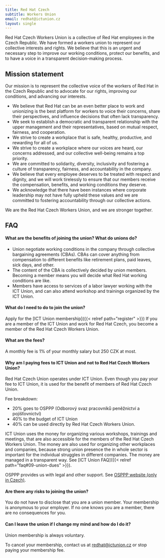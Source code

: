 ```yaml
---
title: Red Hat Czech
subtitle: Workers Union
email: redhat@ictunion.cz
layout: single
---
```


Red Hat Czech Workers Union is a collective of Red Hat employees in the Czech Republic. We have formed a workers union to represent our collective interests and rights. We believe that this is an urgent and necessary step to improve our working conditions, protect our benefits, and to have a voice in a transparent decision-making process.

## Mission statement

Our mission is to represent the collective voice of the workers of Red Hat in the Czech Republic and to advocate for our rights, improving our conditions, and advancing our interests.

* We believe that Red Hat can be an even better place to work and unionizing is the best platform for workers to voice their concerns, share their perspectives, and influence decisions that often lack transparency.
* We seek to establish a democratic and transparent relationship with the upper management and their representatives, based on mutual respect, fairness, and cooperation.
* We strive to create a workplace that is safe, healthy, productive, and rewarding for all of us.
* We strive to create a workplace where our voices are heard, our concerns addressed, and our collective well-being remains a top priority.
* We are committed to solidarity, diversity, inclusivity and fostering a culture of transparency, fairness, and accountability in the company.
* We believe that every employee deserves to be treated with respect and dignity, and we will work tirelessly to ensure that our members receive the compensation, benefits, and working conditions they deserve.
* We acknowledge that there have been instances where corporate leadership may not have fully upheld these values and we are committed to fostering accountability through our collective actions.

We are the Red Hat Czech Workers Union, and we are stronger together.

## FAQ

#### What are the benefits of joining the union? What do unions do?

* Union negotiate working conditions in the company through collective bargaining agreements (CBAs). CBAs can cover anything from compensation to different benefits like retirement plans, paid leaves, sick days, and other.
* The content of the CBA is collectively decided by union members. Becoming a member means you will decide what Red Hat working conditions are like.
* Members have access to services of a labor lawyer working with the ICT Union, and can also attend workshop and trainings organized by the ICT Union.

#### What do I need to do to join the union?

Apply for the [ICT Union membership]({{< relref path="register" >}}) If you are a member of the ICT Union and work for Red Hat Czech, you become a member of the Red Hat Czech Workers Union.

#### What are the fees?

A monthly fee is 1% of your monthly salary but 250 CZK at most.

#### Why am I paying fees to ICT Union and not to Red Hat Czech Workers Union?

Red Hat Czech Union operates under ICT Union. Even though you pay your fee to ICT Union, it is used for the benefit of members of Red Hat Czech Union.

Fee breakdown:

* 20% goes to OSPPP (Odborový svaz pracovníků peněžnictví a pojišťovnictví)
* 40% to the budget of ICT Union
* 40% can be used directly by Red Hat Czech Workers Union.


ICT Union uses the money for organizing various workshops, trainings and meetings, that are also accessible for the members of the Red Hat Czech Workers Union. The money are also used for organizing other workplaces and companies, because strong union presence the in whole sector is important for the individual struggles in different companies. The money are managed in a transparent way. See [ICT Union FAQ]({{< relref path="faq#09-union-dues" >}}).

OSPPP provides us with legal and other support. See [OSPPP website (only in Czech)](https://www.osppp.cz/poradenstvi).


#### Are there any risks to joining the union?

You do not have to disclose that you are a union member. Your membership is anonymous to your employer. If no one knows you are a member, there are no consequences for you.

#### Can I leave the union if I change my mind and how do I do it?

Union membership is always voluntary.

To cancel your membership, contact us at <redhat@ictunion.cz> or stop paying your membership fee.
